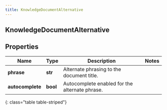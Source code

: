 ```yaml
---
title: KnowledgeDocumentAlternative
---
```

## KnowledgeDocumentAlternative

## Properties

|Name | Type | Description | Notes|
|------------ | ------------- | ------------- | -------------|
| **phrase** | **str** | Alternate phrasing to the document title. | |
| **autocomplete** | **bool** | Autocomplete enabled for the alternate phrase. | |
{: class="table table-striped"}



